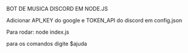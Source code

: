 BOT DE MUSICA DISCORD EM NODE.JS

Adicionar API_KEY do google e TOKEN_API do discord em config.json

Para rodar: node index.js

para os comandos digite $ajuda
